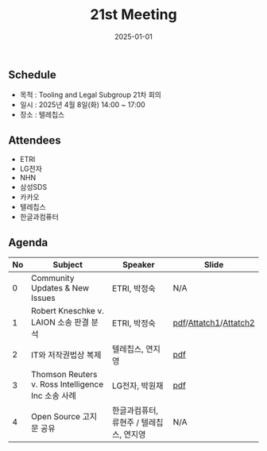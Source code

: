 ﻿---
title: "21st Meeting"
linkTitle: "21st Meeting"
weight: 5
date: 2025-01-01
type: docs
categories: ["Tooling&Legal"]
tags: []
description: Tooling & Legal Subgroup 21th Meeting
---

## Schedule
* 목적 : Tooling and Legal Subgroup 21차 회의
* 일시 : 2025년 4월 8일(화) 14:00 ~ 17:00
* 장소 : 텔레칩스

## Attendees
* ETRI
* LG전자
* NHN
* 삼성SDS
* 카카오
* 텔레칩스
* 한글과컴퓨터

## Agenda
| No | Subject           | Speaker | Slide |
|----|-----------------|------|------|
| 0  | Community Updates & New Issues | ETRI, 박정숙 | N/A |
| 1  | Robert Kneschke v. LAION 소송 판결 분석 | ETRI, 박정숙 | [pdf](./1_AI_Copyright_Issue_RobertKneschke_v_LAION.pdf)/[Attatch1](./1_1_the_bill_on_legal_tech_industry.pdf)/[Attatch2](./1_2_Latest_Legislative_Trends.pdf) |
| 2  | IT와 저작권법상 복제 | 텔레칩스, 연지영 | [pdf](2_IT_and_Reproduction_under_CopyrightLaw.pdf) |
| 3  | Thomson Reuters v. Ross Intelligence Inc 소송 사례 | LG전자, 박원재 | [pdf](./3_Westlaw_v_RossAI.pdf) |
| 4  | Open Source 고지문 공유 | 한글과컴퓨터, 류현주 / 텔레칩스, 연지영 | N/A |


<!-- 

## Attendees

## Meeting Minutes

## Photo Gallery

<div ><span class="image fit">
</span></div> -->